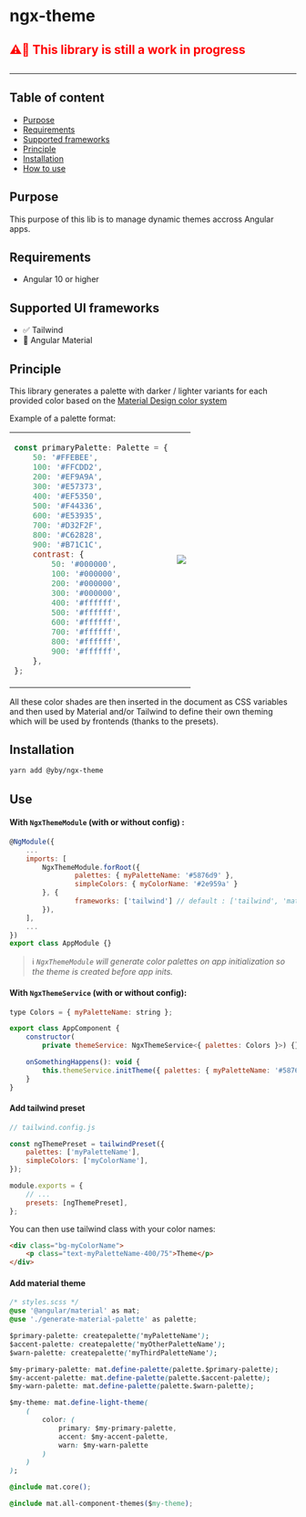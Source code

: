 # ngx-theme

<h2 style="color: red;">⚠️🚧 This library is still a work in progress<h2>

---

## Table of content

-   [Purpose](#purpose)
-   [Requirements](#requirements)
-   [Supported frameworks](#supported-ui-frameworks)
-   [Principle](#principle)
-   [Installation](#installation)
-   [How to use](#use)

## Purpose

This purpose of this lib is to manage dynamic themes accross Angular apps.

## Requirements

-   Angular 10 or higher

## Supported UI frameworks

-   ✅ Tailwind
-   🚧 Angular Material

## Principle

This library generates a palette with darker / lighter variants for each provided color based on the [Material Design color system](https://material.io/design/color/the-color-system.html#color-theme-creation)

Example of a palette format:

<table>
<tr>
<td>

```js
const primaryPalette: Palette = {
    50: '#FFEBEE',
    100: '#FFCDD2',
    200: '#EF9A9A',
    300: '#E57373',
    400: '#EF5350',
    500: '#F44336',
    600: '#E53935',
    700: '#D32F2F',
    800: '#C62828',
    900: '#B71C1C',
    contrast: {
        50: '#000000',
        100: '#000000',
        200: '#000000',
        300: '#000000',
        400: '#ffffff',
        500: '#ffffff',
        600: '#ffffff',
        700: '#ffffff',
        800: '#ffffff',
        900: '#ffffff',
    },
};
```

</td>
<td>
<img src="https://blog.thoughtram.io/static/a773102a03b9511ee27b537717545666/f948d/material-design-red-palette.png" />
</td>
</tr>
</table>

All these color shades are then inserted in the document as CSS variables and then used by Material and/or Tailwind to define their own theming which will be used by frontends (thanks to the presets).

## Installation

```sh
yarn add @yby/ngx-theme
```

## Use

#### With `NgxThemeModule` (with or without config) :

```js
@NgModule({
    ...
    imports: [
        NgxThemeModule.forRoot({
                palettes: { myPaletteName: '#5876d9' },
                simpleColors: { myColorName: '#2e959a' }
        }, {
                frameworks: ['tailwind'] // default : ['tailwind', 'material']
        }),
    ],
    ...
})
export class AppModule {}
```

> ℹ️ _`NgxThemeModule` will generate color palettes on app initialization so the theme is created before app inits._

#### With `NgxThemeService` (with or without config):

```js
type Colors = { myPaletteName: string };

export class AppComponent {
    constructor(
        private themeService: NgxThemeService<{ palettes: Colors }>) {}

    onSomethingHappens(): void {
        this.themeService.initTheme({ palettes: { myPaletteName: '#5876d9' }});
    }
}

```

#### Add tailwind preset

```js
// tailwind.config.js

const ngThemePreset = tailwindPreset({
    palettes: ['myPaletteName'],
    simpleColors: ['myColorName'],
});

module.exports = {
    // ...
    presets: [ngThemePreset],
};
```

You can then use tailwind class with your color names:

```html
<div class="bg-myColorName">
    <p class="text-myPaletteName-400/75">Theme</p>
</div>
```

#### Add material theme

```css
/* styles.scss */
@use '@angular/material' as mat;
@use './generate-material-palette' as palette;

$primary-palette: createpalette('myPaletteName');
$accent-palette: createpalette('myOtherPaletteName');
$warn-palette: createpalette('myThirdPaletteName');

$my-primary-palette: mat.define-palette(palette.$primary-palette);
$my-accent-palette: mat.define-palette(palette.$accent-palette);
$my-warn-palette: mat.define-palette(palette.$warn-palette);

$my-theme: mat.define-light-theme(
    (
        color: (
            primary: $my-primary-palette,
            accent: $my-accent-palette,
            warn: $my-warn-palette
        )
    )
);

@include mat.core();

@include mat.all-component-themes($my-theme);
```
